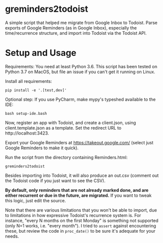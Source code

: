 # greminders2todoist

A simple script that helped me migrate from Google Inbox to Todoist.  Parse exports of Google Reminders (as in Google Inbox), especially the time/recurrence structure, and import into Todoist via the Todoist API.

# Setup and Usage

Requirements: You need at least Python 3.6.  This script has been tested on Python 3.7 on MacOS, but file an issue if you can't get it running on Linux.

Install all requirements:

    pip install -e '.[test,dev]'

Optional step: If you use PyCharm, make mypy's typeshed available to the IDE:

    bash setup-ide.bash

Now, register an app with Todoist, and create a client.json, using client.template.json as a template. Set the redirect
URL to http://localhost:3423.

Export your Google Reminders at https://takeout.google.com/ (select just Google Reminders to make it quick).

Run the script from the directory containing Reminders.html:

    greminders2todoist

Besides importing into Todoist, it will also produce an out.csv (comment out the Todoist code if you just want to see the CSV).

**By default, only reminders that are not already marked done, and are either recurrent or due in the future, are migrated.** If you want to tweak this logic, just edit the source.

Note that there are various limitations that you won't be able to import, due to limitations in how expressive Todoist's recurrence system is. For instance, "every N months on the first Monday" is something not supported (only N=1 works, i.e. "every month"). I tried to `assert` against encountering these, but review the code in `proc_date()` to be sure it's adequate for your needs.
